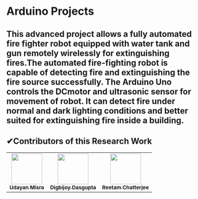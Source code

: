 # Arduino Projects
## This advanced project allows a fully automated fire fighter robot equipped with water tank and gun remotely wirelessly for extinguishing fires.The automated fire-fighting robot is capable of detecting fire and extinguishing the fire source successfully. The Arduino Uno controls the DCmotor and ultrasonic sensor for movement of robot. It can detect fire under normal and dark lighting conditions and better suited for extinguishing fire inside a building.
<h2>✔Contributors of this Research Work</h2>

<table>
  <tr>
    <td align="center"><a href="https://github.com/UdayanMisra2000"><img src="https://avatars.githubusercontent.com/u/83898487?v=4" width="80px;" alt=""/><br /><sub><b>Udayan Misra</b></sub></a></td>
<td align="center"><a href="https://github.com/Digbijoy08"><img src="https://avatars.githubusercontent.com/u/83782347?v=4" width="80px;" alt=""/><br /><sub><b>Digbijoy Dasgupta</b></sub></a></td>
    <td align="center"><a href="https://github.com/Reetam101"><img src="https://avatars.githubusercontent.com/u/59496980?v=4" width="80px;" alt=""/><br /><sub><b>Reetam Chatterjee</b></sub></a></td>
